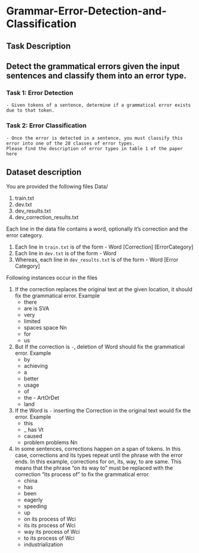 # Grammar-Error-Detection-and-Classification
## Task Description  

## Detect the grammatical errors given the input sentences and classify them into an error type.  
 
### Task 1: Error Detection 
    - Given tokens of a sentence, determine if a grammatical error exists due to that token. 
 
### Task 2: Error Classification 

    - Once the error is detected in a sentence, you must classify this error into one of the 28 classes of error types. 
    Please find the description of error types in table 1 of the paper here
   
   
## Dataset description  
You are provided the following files
Data/ 
1) train.txt   
2) dev.txt 
3) dev_results.txt 
4) dev_correction_results.txt 

Each line in the data file contains a word, optionally it’s correction and the error category. 
  1) Each line in `train.txt` is of the form - Word [Correction] [ErrorCategory] 
  2) Each line in `dev.txt` is of the form - Word 
  3) Whereas, each line in `dev_results.txt` is of the form - Word [Error Category] 

Following instances occur in the files 
  1) If the correction replaces the original text at the given location, it should fix the grammatical error. 
    Example 
      - there 
      - are is SVA 
      - very 
      - limited 
      - spaces space Nn 
      - for 
      - us 
  2) But If the correction is `-`, deletion of Word should fix the grammatical error. 
     Example 
      - by 
      - achieving 
      - a 
      - better 
      - usage 
      - of 
      - the - ArtOrDet 
      - land 
  3) If the Word is `-` inserting the Correction in the original text would fix the error. 
    Example 
      - this 
      - _ has Vt 
      - caused 
      - problem problems Nn 
  4) In some sentences, corrections happen on a span of tokens. In this case, corrections and its types repeat until the phrase      with the error ends. 
     In this example, corrections for on, its, way, to are same. This means that the phrase “on its way to” must be replaced          with the correction “its process of” to fix the grammatical error. 
      - china 
      - has 
      - been 
      - eagerly 
      - speeding 
      - up 
      - on its process of Wci 
      - its its process of Wci 
      - way its process of Wci 
      - to its process of Wci 
      - industrialization 
